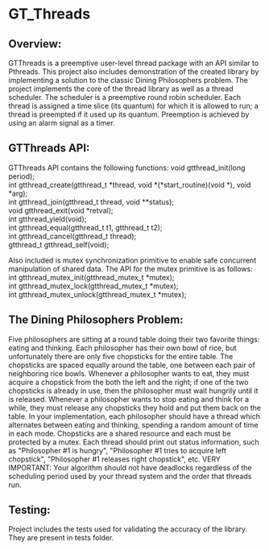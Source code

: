# GT_Threads
## Overview:
GTThreads is a preemptive user-level thread package with an API similar to Pthreads. This project also includes demonstration of the created library by implementing a solution to the classic Dining Philosophers problem.
The project implements the core of the thread library as well as a thread scheduler. The scheduler is a preemptive round robin scheduler. Each thread is assigned a time slice (its quantum) for which it is allowed to run; a thread is preempted if it used up its quantum. Preemption is achieved by using an alarm signal as a timer.

## GTThreads API:
GTThreads API contains the following functions:
void gtthread_init(long period);  
int  gtthread_create(gtthread_t *thread, void *(*start_routine)(void *), void *arg);  
int  gtthread_join(gtthread_t thread, void **status);  
void gtthread_exit(void *retval);  
int  gtthread_yield(void);  
int  gtthread_equal(gtthread_t t1, gtthread_t t2);  
int  gtthread_cancel(gtthread_t thread);  
gtthread_t gtthread_self(void);  

Also included is mutex synchronization primitive to enable safe concurrent manipulation of shared data. The API for the mutex primitive is as follows:
int  gtthread_mutex_init(gtthread_mutex_t *mutex);  
int  gtthread_mutex_lock(gtthread_mutex_t *mutex);  
int  gtthread_mutex_unlock(gtthread_mutex_t *mutex);  

## The Dining Philosophers Problem:
Five philosophers are sitting at a round table doing their two favorite things: eating and thinking. Each philosopher has their own bowl of rice, but unfortunately there are only five chopsticks for the entire table. The chopsticks are spaced equally around the table, one between each pair of neighboring rice bowls. Whenever a philosopher wants to eat, they must acquire a chopstick from the both the left and the right; if one of the two chopsticks is already in use, then the philosopher must wait hungrily until it is released. Whenever a philosopher wants to stop eating and think for a while, they must release any chopsticks they hold and put them back on the table.
In your implementation, each philosopher should have a thread which alternates between eating and thinking, spending a random amount of time in each mode. Chopsticks are a shared resource and each must be protected by a mutex. Each thread should print out status information, such as "Philosopher #1 is hungry", "Philosopher #1 tries to acquire left chopstick", "Philosopher #1 releases right chopstick", etc.
VERY IMPORTANT: Your algorithm should not have deadlocks regardless of the scheduling period used by your thread system and the order that threads run.

## Testing:
Project includes the tests used for validating the accuracy of the library. They are present in tests folder.
